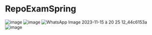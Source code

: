 # RepoExamSpring
![image](https://github.com/Hajarita12/RepoExamSpring/assets/120518556/845220c3-140c-467a-90f9-bdbbf1b5bb52)
![image](https://github.com/Hajarita12/RepoExamSpring/assets/120518556/c4025507-b8fb-4c7d-a833-50cfe3eb54db)
![WhatsApp Image 2023-11-15 à 20 25 12_44c6153a](https://github.com/Hajarita12/RepoExamSpring/assets/120518556/a9bf9910-dde0-467e-ae1a-1aae4795f6b5)
![image](https://github.com/Hajarita12/RepoExamSpring/assets/120518556/1e959459-16a0-44fa-9691-581eee3ff10a)



